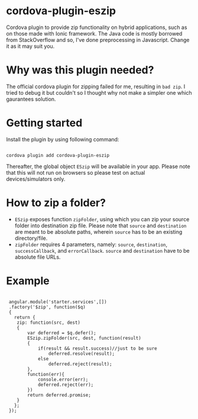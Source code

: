 # cordova-plugin-eszip
Cordova plugin to provide zip functionality on hybrid applications, such as on those made with Ionic framework. The Java code is mostly borrowed from StackOverflow and so, I've done preprocessing in Javascript. Change it as it may suit you.

# Why was this plugin needed?
The official cordova plugin for zipping failed for me, resulting in `bad zip`. I tried to debug it but couldn't so I thought why not make a simpler one which gaurantees solution.

# Getting started
Install the plugin by using following command:

<pre><code>
cordova plugin add cordova-plugin-eszip
</code></pre>
Thereafter, the global object `ESzip` will be available in your app. Please note that this will not run on browsers so please test on actual devices/simulators only.

# How to zip a folder?
* `ESzip` exposes function `zipFolder`, using which you can zip your source folder into destination zip file. Please note that `source` and `destination` are meant to be absolute paths, wherein `source` has to be an existing directory/file.
* `zipFolder` requires 4 parameters, namely: `source`, `destination`, `successCallback`, and `errorCallback`. `source` and `destination` have to be absolute file URLs.

# Example
<pre>
<code>
 angular.module('starter.services',[])
 .factory('$zip', function($q)
 {
   return {
    zip: function(src, dest)
    {
        var deferred = $q.defer();
        ESzip.zipFolder(src, dest, function(result)
        {
            if(result && result.success)//just to be sure
                deferred.resolve(result);
            else
                deferred.reject(result);
        },
        function(err){
            console.error(err);
            deferred.reject(err);
        })
        return deferred.promise;
    }
   };
 });
</code>
</pre>
